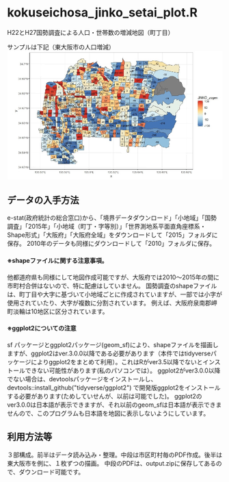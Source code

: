 # kokuseichosa_jinko_setai_plot.R
H22とH27国勢調査による人口・世帯数の増減地図（町丁目）

サンプルは下記（東大阪市の人口増減）
![output_1](images/Rplot.jpeg)

## データの入手方法
e-stat(政府統計の総合窓口)から、「境界データダウンロード」「小地域」「国勢調査」「2015年」「小地域（町丁・字等別）」「世界測地系平面直角座標系・Shape形式」「大阪府」「大阪府全域」をダウンロードして「2015」フォルダに保存。
2010年のデータも同様にダウンロードして「2010」フォルダに保存。

#### ※shapeファイルに関する注意事項。 
他都道府県も同様にして地図作成可能ですが、大阪府では2010～2015年の間に市町村合併はないので、特に配慮はしていません。
国勢調査のshapeファイルは、町丁目や大字に基づいて小地域ごとに作成されていますが、一部では小字が使用されていたり、大字が複数に分割されています。
例えば、大阪府泉南郡岬町淡輪は10地区に区分されています。

#### ※ggplot2についての注意
sf パッケージとggplot2パッケージ(geom_sf)により、shapeファイルを描画しますが、ggplot2はver.3.0.0以降である必要があります（本件ではtidyverseパッケージによりggplot2をまとめて利用）。これはRがver3.5以降でないとインストールできない可能性があります(私のパソコンでは）。
ggplot2がver3.0.0以降でない場合は、devtoolsパッケージをインストールし、devtools::install_github("tidyverse/ggplot2") で開発版ggplot2をインストールする必要があります(ためしていせんが、以前は可能でした)。
ggplot2のver3.0.0は日本語が表示できますが、それ以前のgeom_sfは日本語が表示できませんので、このプログラムも日本語を地図に表示しないようにしています。

## 利用方法等
３部構成。前半はデータ読み込み・整理。中段は市区町村毎のPDF作成。後半は東大阪市を例に、１枚ずつの描画。
中段のPDFは、output.zipに保存してあるので、ダウンロード可能です。

